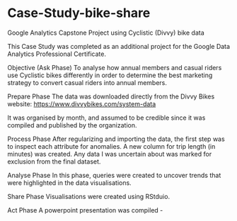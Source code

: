 # Case-Study-bike-share
Google Analytics Capstone Project using Cyclistic (Divvy) bike data

This Case Study was completed as an additional project for the Google Data Analytics Professional Certificate.

Objective (Ask Phase)
To analyse how annual members and casual riders use Cyclistic bikes differently in order to determine the best marketing strategy to convert casual riders into annual members.

Prepare Phase
The data was downloaded directly from the Divvy Bikes website: https://www.divvybikes.com/system-data

It was organised by month, and assumed to be credible since it was compiled and published by the organization.

Process Phase
After regularizing and importing the data, the first step was to inspect each attribute for anomalies. A new column for trip length (in minutes) was created. Any data I was uncertain about was marked for exclusion from the final dataset. 

Analyse Phase
In this phase, queries were created to uncover trends that were highlighted in the data visualisations.

Share Phase
Visualisations were created using RStduio.

Act Phase
A powerpoint presentation was compiled - 
